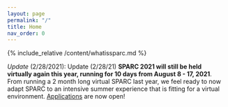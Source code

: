 ```yaml
---
layout: page 
permalink: "/"
title: Home
nav_order: 0
---
```



{% include_relative /content/whatissparc.md %}

*Update* (2/28/2021): Update (2/28/21) **SPARC 2021 will still be held virtually again this year, running for 10 days from August 8 - 17, 2021**. From running a 2 month long virtual SPARC last year, we feel ready to now adapt SPARC to an intensive summer experience that is fitting for a virtual environment. [Applications](https://forms.gle/unCGuszKzfHwsLLc6) are now open!
